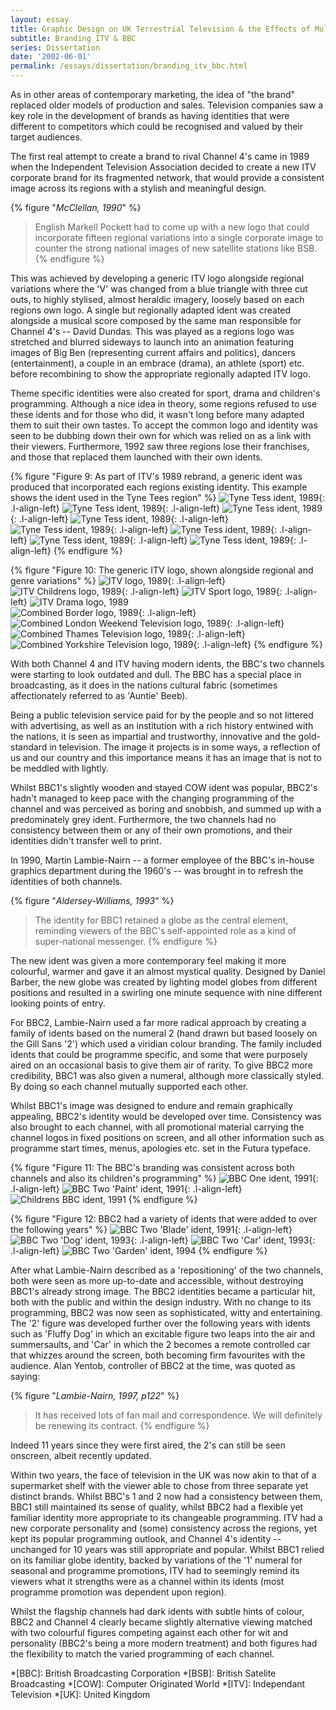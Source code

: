 ```yaml
---
layout: essay
title: Graphic Design on UK Terrestrial Television & the Effects of Multi-Channel Growth
subtitle: Branding ITV & BBC
series: Dissertation
date: '2002-06-01'
permalink: /essays/dissertation/branding_itv_bbc.html
---
```

As in other areas of contemporary marketing, the idea of "the brand" replaced older models of production and sales. Television companies saw a key role in the development of brands as having identities that were different to competitors which could be recognised and valued by their target audiences.

The first real attempt to create a brand to rival Channel 4's came in 1989 when the Independent Television Association decided to create a new ITV corporate brand for its fragmented network, that would provide a consistent image across its regions with a stylish and meaningful design.

{% figure "<cite>McClellan, 1990</cite>" %}
> English Markell Pockett had to come up with a new logo that could incorporate fifteen regional variations into a single corporate image to counter the strong national images of new satellite stations like BSB.
{% endfigure %}

This was achieved by developing a generic ITV logo alongside regional variations where the 'V' was changed from a blue triangle with three cut outs, to highly stylised, almost heraldic imagery, loosely based on each regions own logo. A single but regionally adapted ident was created alongside a musical score composed by the same man responsible for Channel 4's -- David Dundas. This was played as a regions logo was stretched and blurred sideways to launch into an animation featuring images of Big Ben (representing current affairs and politics), dancers (entertainment), a couple in an embrace (drama), an athlete (sport) etc. before recombining to show the appropriate regionally adapted ITV logo.

Theme specific identities were also created for sport, drama and children's programming. Although a nice idea in theory, some regions refused to use these idents and for those who did, it wasn't long before many adapted them to suit their own tastes. To accept the common logo and identity was seen to be dubbing down their own for which was relied on as a link with their viewers. Furthermore, 1992 saw three regions lose their franchises, and those that replaced them launched with their own idents.

{% figure "Figure 9: As part of ITV's 1989 rebrand, a generic ident was produced that incorporated each regions existing identity. This example shows the ident used in the Tyne Tees region" %}
![Tyne Tess ident, 1989](/assets/images/essays/dissertation/figure-9a.png){: .l-align-left}
![Tyne Tess ident, 1989](/assets/images/essays/dissertation/figure-9b.png){: .l-align-left}
![Tyne Tess ident, 1989](/assets/images/essays/dissertation/figure-9c.png){: .l-align-left}
![Tyne Tess ident, 1989](/assets/images/essays/dissertation/figure-9d.png){: .l-align-left}
![Tyne Tess ident, 1989](/assets/images/essays/dissertation/figure-9e.png){: .l-align-left}
![Tyne Tess ident, 1989](/assets/images/essays/dissertation/figure-9f.png){: .l-align-left}
![Tyne Tess ident, 1989](/assets/images/essays/dissertation/figure-9g.png){: .l-align-left}
![Tyne Tess ident, 1989](/assets/images/essays/dissertation/figure-9h.png){: .l-align-left}
{% endfigure %}

{% figure "Figure 10: The generic ITV logo, shown alongside regional and genre variations" %}
![ITV logo, 1989](/assets/images/essays/dissertation/figure-10a.png){: .l-align-left}
![ITV Childrens logo, 1989](/assets/images/essays/dissertation/figure-10b.png){: .l-align-left}
![ITV Sport logo, 1989](/assets/images/essays/dissertation/figure-10c.png){: .l-align-left}
![ITV Drama logo, 1989](/assets/images/essays/dissertation/figure-10d.png)<br/>
![Combined Border logo, 1989](/assets/images/essays/dissertation/figure-10e.png){: .l-align-left}
![Combined London Weekend Television logo, 1989](/assets/images/essays/dissertation/figure-10f.png){: .l-align-left}
![Combined Thames Television logo, 1989](/assets/images/essays/dissertation/figure-10g.png){: .l-align-left}
![Combined Yorkshire Television logo, 1989](/assets/images/essays/dissertation/figure-10h.png){: .l-align-left}
{% endfigure %}

With both Channel 4 and ITV having modern idents, the BBC's two channels were starting to look outdated and dull. The BBC has a special place in broadcasting, as it does in the nations cultural fabric (sometimes affectionately referred to as 'Auntie' Beeb).

Being a public television service paid for by the people and so not littered with advertising, as well as an institution with a rich history entwined with the nations, it is seen as impartial and trustworthy, innovative and the gold-standard in television. The image it projects is in some ways, a reflection of us and our country and this importance means it has an image that is not to be meddled with lightly.

Whilst BBC1's slightly wooden and stayed COW ident was popular, BBC2's hadn't managed to keep pace with the changing programming of the channel and was perceived as boring and snobbish, and summed up with a predominately grey ident. Furthermore, the two channels had no consistency between them or any of their own promotions, and their identities didn't transfer well to print.

In 1990, Martin Lambie-Nairn -- a former employee of the BBC's in-house graphics department during the 1960's -- was brought in to refresh the identities of both channels.

{% figure "<cite>Aldersey-Williams, 1993</cite>" %}
> The identity for BBC1 retained a globe as the central element, reminding viewers of the BBC's self-appointed role as a kind of super-national messenger.
{% endfigure %}

The new ident was given a more contemporary feel making it more colourful, warmer and gave it an almost mystical quality. Designed by Daniel Barber, the new globe was created by lighting model globes from different positions and resulted in a swirling one minute sequence with nine different looking points of entry.

For BBC2, Lambie-Nairn used a far more radical approach by creating a family of idents based on the numeral 2 (hand drawn but based loosely on the Gill Sans '2') which used a viridian colour branding. The family included idents that could be programme specific, and some that were purposely aired on an occasional basis to give them air of rarity. To give BBC2 more credibility, BBC1 was also given a numeral, although more classically styled. By doing so each channel mutually supported each other.

Whilst BBC1's image was designed to endure and remain graphically appealing, BBC2's identity would be developed over time. Consistency was also brought to each channel, with all promotional material carrying the channel logos in fixed positions on screen, and all other information such as programme start times, menus, apologies etc. set in the Futura typeface.

{% figure "Figure 11: The BBC's branding was consistent across both channels and also its children's programming" %}
![BBC One ident, 1991](/assets/images/essays/dissertation/figure-11a.png){: .l-align-left}
![BBC Two 'Paint' ident, 1991](/assets/images/essays/dissertation/figure-11b.png){: .l-align-left}
![Childrens BBC ident, 1991](/assets/images/essays/dissertation/figure-11c.png)
{% endfigure %}

{% figure "Figure 12: BBC2 had a variety of idents that were added to over the following years" %}
![BBC Two 'Blade' ident, 1991](/assets/images/essays/dissertation/figure-12a.png){: .l-align-left}
![BBC Two 'Dog' ident, 1993](/assets/images/essays/dissertation/figure-12b.png){: .l-align-left}
![BBC Two 'Car' ident, 1993](/assets/images/essays/dissertation/figure-12c.png){: .l-align-left}
![BBC Two 'Garden' ident, 1994](/assets/images/essays/dissertation/figure-12d.png)
{% endfigure %}

After what Lambie-Nairn described as a 'repositioning' of the two channels, both were seen as more up-to-date and accessible, without destroying BBC1's already strong image. The BBC2 identities became a particular hit, both with the public and within the design industry. With no change to its programming, BBC2 was now seen as sophisticated, witty and entertaining. The '2' figure was developed further over the following years with idents such as 'Fluffy Dog' in which an excitable figure two leaps into the air and summersaults, and 'Car' in which the 2 becomes a remote controlled car that whizzes around the screen, both becoming firm favourites with the audience. Alan Yentob, controller of BBC2 at the time, was quoted as saying:

{% figure "<cite>Lambie-Nairn, 1997, p122</cite>" %}
> It has received lots of fan mail and correspondence. We will definitely be renewing its contract.
{% endfigure %}

Indeed 11 years since they were first aired, the 2's can still be seen onscreen, albeit recently updated.

Within two years, the face of television in the UK was now akin to that of a supermarket shelf with the viewer able to chose from three separate yet distinct brands. Whilst BBC's 1 and 2 now had a consistency between them, BBC1 still maintained its sense of quality, whilst BBC2 had a flexible yet familiar identity more appropriate to its changeable programming. ITV had a new corporate personality and (some) consistency across the regions, yet kept its popular programming outlook, and Channel 4's identity -- unchanged for 10 years was still appropriate and popular. Whilst BBC1 relied on its familiar globe identity, backed by variations of the '1' numeral for seasonal and programme promotions, ITV had to seemingly remind its viewers what it strengths were as a channel within its idents (most programme promotion was dependent upon region).

Whilst the flagship channels had dark idents with subtle hints of colour, BBC2 and Channel 4 clearly became slightly alternative viewing matched with two colourful figures competing against each other for wit and personality (BBC2's being a more modern treatment) and both figures had the flexibility to match the varied programming of each channel.

*[BBC]: British Broadcasting Corporation
*[BSB]: British Satelite Broadcasting
*[COW]: Computer Originated World
*[ITV]: Independant Television
*[UK]: United Kingdom
